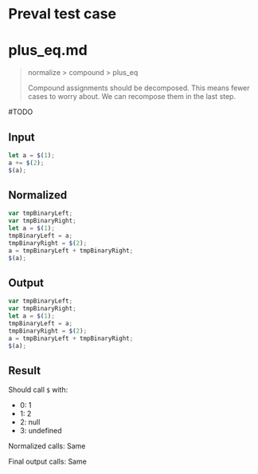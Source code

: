 # Preval test case

# plus_eq.md

> normalize > compound > plus_eq
>
> Compound assignments should be decomposed. This means fewer cases to worry about. We can recompose them in the last step.

#TODO

## Input

`````js filename=intro
let a = $(1);
a += $(2);
$(a);
`````

## Normalized

`````js filename=intro
var tmpBinaryLeft;
var tmpBinaryRight;
let a = $(1);
tmpBinaryLeft = a;
tmpBinaryRight = $(2);
a = tmpBinaryLeft + tmpBinaryRight;
$(a);
`````

## Output

`````js filename=intro
var tmpBinaryLeft;
var tmpBinaryRight;
let a = $(1);
tmpBinaryLeft = a;
tmpBinaryRight = $(2);
a = tmpBinaryLeft + tmpBinaryRight;
$(a);
`````

## Result

Should call `$` with:
 - 0: 1
 - 1: 2
 - 2: null
 - 3: undefined

Normalized calls: Same

Final output calls: Same
